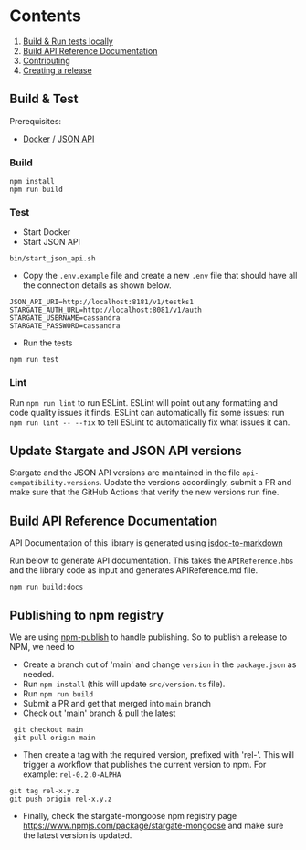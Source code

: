 
# Contents
1. [Build & Run tests locally](#build--test)
2. [Build API Reference Documentation](#build-api-reference-documentation)
3. [Contributing](CONTRIBUTING.md)
4. [Creating a release](#publishing-to-npm-registry)

## Build & Test

Prerequisites:
- [Docker](https://docker.com/) / [JSON API](https://github.com/stargate/jsonapi)

### Build
```shell
npm install 
npm run build
```

### Test
- Start Docker
- Start JSON API
```shell
bin/start_json_api.sh
```
- Copy the `.env.example` file and create a new `.env` file that should have all the connection details as shown below.

```env
JSON_API_URI=http://localhost:8181/v1/testks1
STARGATE_AUTH_URL=http://localhost:8081/v1/auth
STARGATE_USERNAME=cassandra
STARGATE_PASSWORD=cassandra
```
- Run the tests
```shell
npm run test
```

### Lint
Run `npm run lint` to run ESLint.
ESLint will point out any formatting and code quality issues it finds.
ESLint can automatically fix some issues: run `npm run lint -- --fix` to tell ESLint to automatically fix what issues it can.

## Update Stargate and JSON API versions

Stargate and the JSON API versions are maintained in the file `api-compatibility.versions`. Update the versions accordingly, submit a PR and make sure that the GitHub Actions that verify the new versions run fine.


## Build API Reference Documentation

API Documentation of this library is generated using [jsdoc-to-markdown](https://github.com/jsdoc2md/jsdoc-to-markdown)

Run below to generate API documentation. This takes the `APIReference.hbs` and the library code as input and generates APIReference.md file.
```shell
npm run build:docs
```

## Publishing to npm registry

We are using [npm-publish](https://github.com/JS-DevTools/npm-publish) to handle publishing.
So to publish a release to NPM, we need to 
- Create a branch out of 'main' and change `version` in the `package.json` as needed.
- Run `npm install` (this will update `src/version.ts` file).
- Run `npm run build`
- Submit a PR and get that merged into `main` branch
- Check out 'main' branch & pull the latest
```shell
 git checkout main 
 git pull origin main
``` 
- Then create a tag with the required version, prefixed with 'rel-'. This will trigger a workflow that publishes the current version to npm. For example: `rel-0.2.0-ALPHA`
```
git tag rel-x.y.z
git push origin rel-x.y.z
```
- Finally, check the stargate-mongoose npm registry page https://www.npmjs.com/package/stargate-mongoose and make sure the latest version is updated.
